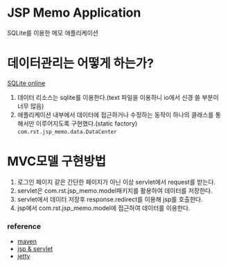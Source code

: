 # JSP Memo Application
SQLite를 이용한 메모 애플리케이션

# 데이터관리는 어떻게 하는가?
[SQLite online](https://sqliteonline.com/)  
1. 데이터 리소스는 sqlite를 이용한다.(text 파일을 이용하니 io에서 신경 쓸 부분이 너무 많음)
2. 애플리케이션 내부에서 데이터에 접근하거나 수정하는 동작이 하나의 클래스를 통해서만 
이루어지도록 구현했다.(static factory) `com.rst.jsp_memo.data.DataCenter`

# MVC모델 구현방법
1. 로그인 페이지 같은 간단한 페이지가 아닌 이상 servlet에서 request를 받는다.
2. servlet은 com.rst.jsp_memo.model패키지를 활용하여 데이터를 저장한다.
3. servlet에서 데이터 저장후 response.redirect를 이용해 jsp를 호출한다.
4. jsp에서 com.rst.jsp_memo.model에 접근하여 데이터를 이용한다.

### reference
* [maven](https://youtube.com/playlist?list=PL92E89440B7BFD0F6)
* [jsp & servlet](https://youtube.com/playlist?list=PLE0F6C1917A427E96)
* [jetty](https://www.eclipse.org/jetty/documentation/jetty-9/index.html)  
